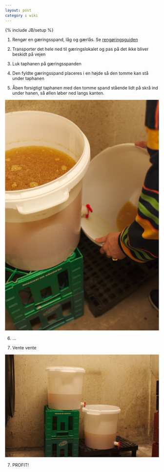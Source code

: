```yaml
---
layout: post
category : wiki
---
```

{% include JB/setup %}

1. Rengør en gæringsspand, låg og gærlås. Se
   [rengøringsguiden](/wiki/rengoering)

2. Transporter det hele ned til gæringslokalet og pas på det ikke
   bliver beskidt på vejen

3. Luk taphanen på gæringsspanden

4. Den fyldte gæringsspand placeres i en højde så den tomme kan stå
   under taphanen

5. Åben forsigtigt taphanen med den tomme spand stående lidt på skrå
   ind under hanen, så øllen løber ned langs kanten.

![Omstikning 1](/images/omstikning1.jpg "Omstikning")

6. ...

7. Vente vente

![Omstikning 2](/images/omstikning2.jpg "Omstikning")

7. PROFIT!
